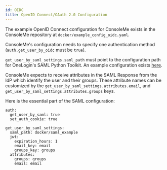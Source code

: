```yaml
---
id: OIDC
title: OpenID Connect/OAuth 2.0 Configuration
---
```


The example OpenID Connect configuration for ConsoleMe exists in the ConsoleMe repository at `docker/example_config_oidc.yaml`.

ConsoleMe's configuration needs to specify one authentication method
(`auth.get_user_by_oidc` must be `true`).

`get_user_by_saml_settings.saml_path` must point to the configuration path for OneLogin's SAML Python Toolkit.
An example configuration exists [here](https://github.com/Netflix/consoleme/tree/master/docker/saml_example).

ConsoleMe expects to receive attributes in the SAML Response from the IdP which identify the user and their groups.
These attribute names can be customized by the
`get_user_by_saml_settings.attributes.email`, and `get_user_by_saml_settings.attributes.groups` keys.

Here is the essential part of the SAML configuration:

```
auth:
  get_user_by_saml: true
  set_auth_cookie: true

get_user_by_saml_settings:
  saml_path: docker/saml_example
  jwt:
    expiration_hours: 1
    email_key: email
    groups_key: groups
  attributes:
    groups: groups
    email: email
```
